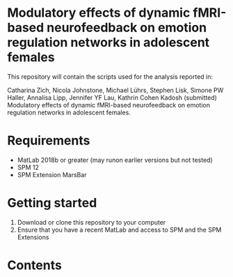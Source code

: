 # Modulatory effects of dynamic fMRI-based neurofeedback on emotion regulation networks in adolescent females
This repository will contain the scripts used for the analysis reported in: 

Catharina Zich, Nicola Johnstone, Michael Lührs, Stephen Lisk, Simone PW Haller, Annalisa Lipp, Jennifer YF Lau, Kathrin Cohen Kadosh (submitted) Modulatory effects of dynamic fMRI-based neurofeedback on emotion regulation networks in adolescent females. 

# Requirements
- MatLab 2018b or greater (may runon earlier versions but not tested)
- SPM 12
- SPM Extension MarsBar

# Getting started
1. Download or clone this repository to your computer
2. Ensure that you have a recent MatLab and access to SPM and the SPM Extensions
# Contents
